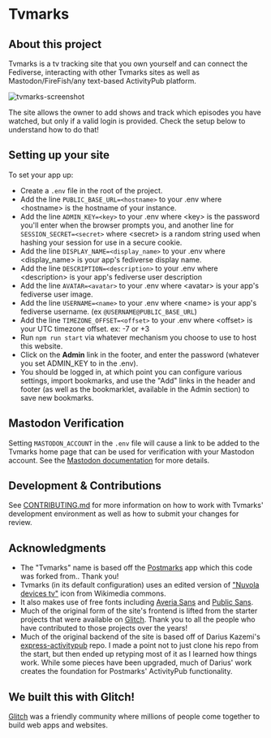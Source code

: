 # Tvmarks

## About this project

Tvmarks is a tv tracking site that you own yourself and can connect the Fediverse, interacting with other Tvmarks sites as well as Mastodon/FireFish/any text-based ActivityPub platform.

![tvmarks-screenshot](https://github.com/user-attachments/assets/1bf17675-f2f6-4ae7-ba26-8b815ee81412)

The site allows the owner to add shows and track which episodes you have watched, but only if a valid login is provided.
Check the setup below to understand how to do that!

## Setting up your site

To set your app up:

  - Create a `.env` file in the root of the project.
  - Add the line `PUBLIC_BASE_URL=<hostname>` to your .env where \<hostname\> is the hostname of your instance.
  - Add the line `ADMIN_KEY=<key>` to your .env where \<key\> is the password you'll enter when the browser prompts you, and another line for `SESSION_SECRET=<secret>` where \<secret\> is a random string used when hashing your session for use in a secure cookie.
  - Add the line `DISPLAY_NAME=<display_name>` to your .env where \<display_name\> is your app's fediverse display name.
  - Add the line `DESCRIPTION=<description>` to your .env where \<description\> is your app's fediverse user description
  - Add the line `AVATAR=<avatar>` to your .env where \<avatar\> is your app's fediverse user image.
  - Add the line `USERNAME=<name>` to your .env where \<name\> is your app's fediverse username. (ex `@USERNAME@PUBLIC_BASE_URL`)
  - Add the line `TIMEZONE_OFFSET=<offset>` to your .env where \<offset\> is your UTC timezone offset. ex: -7 or +3
- Run `npm run start` via whatever mechanism you choose to use to host this website.
- Click on the **Admin** link in the footer, and enter the password (whatever you set ADMIN_KEY to in the .env).
- You should be logged in, at which point you can configure various settings, import bookmarks, and use the "Add" links in the header and footer (as well as the bookmarklet, available in the Admin section) to save new bookmarks.

## Mastodon Verification

Setting `MASTODON_ACCOUNT` in the `.env` file will cause a link to be added to the Tvmarks home page that can be used for verification with your Mastodon account. See the [Mastodon documentation](https://docs.joinmastodon.org/user/profile/#verification) for more details.

## Development & Contributions

See [CONTRIBUTING.md](/CONTRIBUTING.md) for more information on how to work with Tvmarks' development environment as well
as how to submit your changes for review.

## Acknowledgments

- The "Tvmarks" name is based off the [Postmarks](https://github.com/ckolderup/postmarks/) app which this code was forked from.. Thank you!
- Tvmarks (in its default configuration) uses an edited version of ["Nuvola devices tv"](https://commons.wikimedia.org/wiki/File:Nuvola_devices_tv.svg) icon from Wikimedia commons.
- It also makes use of free fonts including [Averia Sans](http://iotic.com/averia/) and [Public Sans](https://public-sans.digital.gov/).
- Much of the original form of the site's frontend is lifted from the starter projects that were available on [Glitch](https://glitch.com). Thank you to all the people who have contributed to those projects over the years!
- Much of the original backend of the site is based off of Darius Kazemi's [express-activitypub](https://github.com/dariusk/express-activitypub) repo. I made a point not to just clone his repo from the start, but then ended up retyping most of it as I learned how things work. While some pieces have been upgraded, much of Darius' work creates the foundation for Postmarks' ActivityPub functionality.

## We built this with Glitch!

[Glitch](https://glitch.com) was a friendly community where millions of people come together to build web apps and websites.

